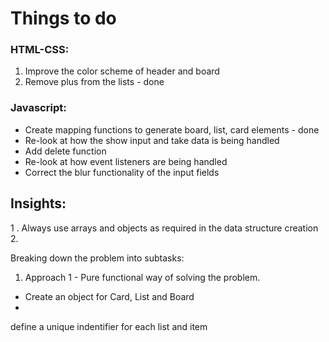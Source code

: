 # Things to do

### HTML-CSS:
1. Improve the color scheme of header and board
2. Remove plus from the lists - done

### Javascript:
*  Create mapping functions to generate board, list, card elements - done
* Re-look at how the show input and take data is being handled
* Add delete function
* Re-look at how event listeners are being handled
* Correct the blur functionality of the input fields



## Insights:
 1 . Always use arrays and objects as required in the data structure creation
2.  



Breaking down the problem into subtasks:
1. Approach 1 - Pure functional way of solving the problem.

 - Create an object for Card, List and Board
 - 


define a unique indentifier for each list and item

